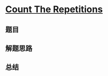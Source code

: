 # [Count The Repetitions](https://leetcode.com/problems/count-the-repetitions/)
## 题目


## 解题思路


## 总结


